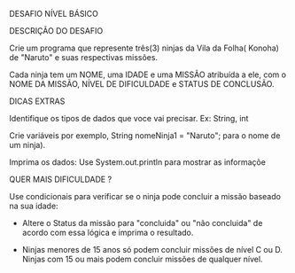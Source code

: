 DESAFIO NÍVEL BÁSICO 

DESCRIÇÃO DO DESAFIO

Crie um programa que represente três(3) ninjas da Vila da Folha( Konoha) de "Naruto" e suas respectivas missões.

Cada ninja tem um NOME, uma IDADE e uma MISSÃO atribuída a ele, com o NOME DA MISSÃO, NÍVEL DE DIFICULDADE e STATUS DE CONCLUSÃO.

DICAS EXTRAS 

Identifique os tipos de dados que voce vai precisar. Ex: String, int

Crie variáveis por exemplo, String nomeNinja1 = "Naruto"; para o nome de um ninja).

Imprima os dados: Use System.out.println para mostrar as informaçõe

QUER MAIS DIFICULDADE ?

Use condicionais para verificar se o ninja pode concluir a missão baseado na sua idade:

- Altere o Status da missão para "concluida" ou "não concluida" de acordo com essa lógica e imprima o resultado.

- Ninjas menores de 15 anos só podem concluir missões de nível C ou D. Ninjas com 15 ou mais podem concluir missões de qualquer nível. 
